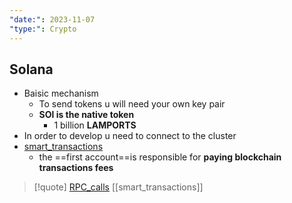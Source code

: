 ```yaml
---
"date:": 2023-11-07
"type:": Crypto
---
```

## Solana 

- Baisic mechanism
	- To send tokens u will need your own key pair 
	- **SOl is the native token**
		- 1 billion **LAMPORTS**
- In order to develop u need to connect to the cluster
- [smart_transactions](/smart_transactions.md)
	- the ==first account==is responsible for **paying blockchain transactions fees**
>[!quote] [RPC_calls](/RPC_calls.md) [[smart_transactions]] 